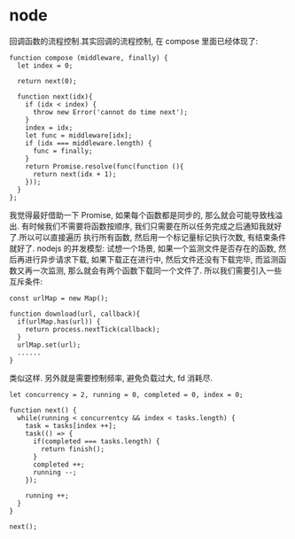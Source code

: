 # node

回调函数的流程控制.其实回调的流程控制, 在 compose 里面已经体现了:
```
function compose (middleware, finally) {
  let index = 0;

  return next(0);

  function next(idx){
    if (idx < index) {
      throw new Error('cannot do time next');
    }
    index = idx;
    let func = middleware[idx];
    if (idx === middleware.length) {
      func = finally;
    }
    return Promise.resolve(func(function (){
      return next(idx + 1);
    }));
  }
};
```
我觉得最好借助一下 Promise, 如果每个函数都是同步的, 那么就会可能导致栈溢出.
有时候我们不需要将函数按顺序, 我们只需要在所以任务完成之后通知我就好了.所以可以直接遍历
执行所有函数, 然后用一个标记量标记执行次数, 有结束条件就好了.
nodejs 的并发模型:
试想一个场景, 如果一个监测文件是否存在的函数, 然后再进行异步请求下载, 如果下载正在进行中, 然后文件还没有下载完毕, 而监测函数又再一次监测, 那么就会有两个函数下载同一个文件了.
所以我们需要引入一些互斥条件:
```
const urlMap = new Map();

function download(url, callback){
  if(urlMap.has(url)) {
    return process.nextTick(callback);
  }
  urlMap.set(url);
  ......
}
```
类似这样.
另外就是需要控制频率, 避免负载过大, fd 消耗尽.
```
let concurrency = 2, running = 0, completed = 0, index = 0;

function next() {
  while(running < concurrentcy && index < tasks.length) {
    task = tasks[index ++];
    task(() => {
      if(completed === tasks.length) {
        return finish();
      }
      completed ++;
      running --;
    });

    running ++;
  }
}

next();
```